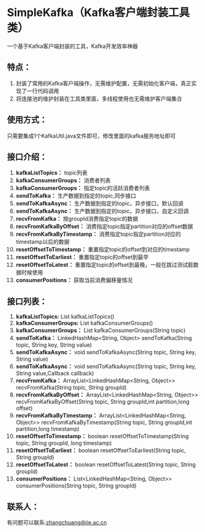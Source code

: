# SimpleKafka（Kafka客户端封装工具类）
一个基于Kafka客户端封装的工具，Kafka开发效率神器

## 特点：
1. 封装了常用的Kafka客户端操作，无需维护配置，无需初始化客户端，真正实现了一行代码调用
2. 将连接池的维护封装在工具类里面，多线程使用也无需维护客户端集合

## 使用方式：
只需要集成1个KafkaUtil.java文件即可，修改里面的kafka服务地址即可

## 接口介绍：
1. **kafkaListTopics：** topic列表
2. **kafkaConsumerGroups：** 消费者列表
3. **kafkaConsumerGroups：** 指定topic的活跃消费者列表
4. **sendToKafka：** 生产数据到指定的topic,同步接口
5. **sendToKafkaAsync：** 生产数据到指定的topic，异步接口，默认回调
6. **sendToKafkaAsync：** 生产数据到指定的topic，异步接口，自定义回调
7. **recvFromKafka：** 按groupId消费指定topic的数据
8. **recvFromKafkaByOffset：** 消费指定topic指定partition对应的offset数据
9. **recvFromKafkaByTimestamp：** 消费指定topic指定partition对应的timestamp以后的数据
10. **resetOffsetToTimestamp：** 重置指定topic的offset到对应的timestamp
11. **resetOffsetToEarliest：** 重置指定topic的offset到最早
12. **resetOffsetToLatest：** 重置指定topic的offset到最晚，一般在跳过测试脏数据时候使用
13. **consumerPositions：** 获取当前消费偏移量情况

## 接口列表：
1. **kafkaListTopics:** List<String> kafkaListTopics()
2. **kafkaConsumerGroups:** List<String> kafkaConsumerGroups()
3. **kafkaConsumerGroups：** List<String> kafkaConsumerGroups(String topic)
4. **sendToKafka：** LinkedHashMap<String, Object> sendToKafka(String topic, String key, String value)
5. **sendToKafkaAsync：** void sendToKafkaAsync(String topic, String key, String value)
6. **sendToKafkaAsync：** void sendToKafkaAsync(String topic, String key, String value,Callback callback)
7. **recvFromKafka：** ArrayList<LinkedHashMap<String, Object>> recvFromKafka(String topic, String groupId)
8. **recvFromKafkaByOffset：** ArrayList<LinkedHashMap<String, Object>> recvFromKafkaByOffset(String topic, String groupId,int partition,long offset)
9. **recvFromKafkaByTimestamp：** ArrayList<LinkedHashMap<String, Object>> recvFromKafkaByTimestamp(String topic, String groupId,int partition,long timestamp)
10. **resetOffsetToTimestamp：** boolean resetOffsetToTimestamp(String topic, String groupId, long timestamp)
11. **resetOffsetToEarliest：** boolean resetOffsetToEarliest(String topic, String groupId)
12. **resetOffsetToLatest：** boolean resetOffsetToLatest(String topic, String groupId)
13. **consumerPositions：** List<LinkedHashMap<String, Object>> consumerPositions(String topic, String groupId)

## 联系人：
有问题可以联系:zhangchuang@iie.ac.cn
